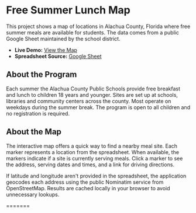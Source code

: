 # Free Summer Lunch Map

This project shows a map of locations in Alachua County, Florida where free summer meals are available for students. The data comes from a public Google Sheet maintained by the school district.

- **Live Demo:** [View the Map](https://sounny.github.io/freesummerlunch2025/)
- **Spreadsheet Source:** [Google Sheet](https://docs.google.com/spreadsheets/d/e/2PACX-1vRpmuCVlo5jHb0hF8VtNN3grE4XGLVMZrApkTZ0GsWj_aS9EMKUGUC5cb065FKOcsQserm1DKkVNaZT/pubhtml?gid=1766884149&single=true)

## About the Program

Each summer the Alachua County Public Schools provide free breakfast and lunch to children 18 years and younger. Sites are set up at schools, libraries and community centers across the county. Most operate on weekdays during the summer break. The program is open to all children and no registration is required.

## About the Map

The interactive map offers a quick way to find a nearby meal site. Each marker represents a location from the spreadsheet. When available, the markers indicate if a site is currently serving meals. Click a marker to see the address, serving dates and times, and a link for driving directions.

If latitude and longitude aren't provided in the spreadsheet, the application geocodes each address using the public Nominatim service from OpenStreetMap. Results are cached locally in your browser to avoid unnecessary lookups.

=======
